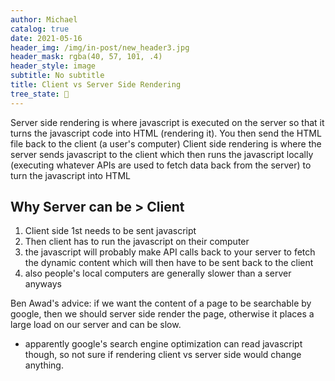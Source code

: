```yaml
---
author: Michael
catalog: true
date: 2021-05-16
header_img: /img/in-post/new_header3.jpg
header_mask: rgba(40, 57, 101, .4)
header_style: image
subtitle: No subtitle
title: Client vs Server Side Rendering
tree_state: 🌱
---
```


Server side rendering is where javascript is executed on the server so that it turns the javascript code into HTML (rendering it). You then send the HTML file back to the client (a user's computer)
Client side rendering is where the server sends javascript to the client which then runs the javascript locally (executing whatever APIs are used to fetch data back from the server) to turn the javascript into HTML

## Why Server can be > Client
1. Client side 1st needs to be sent javascript
2. Then client has to run the javascript on their computer
3. the javascript will probably make API calls back to your server to fetch the dynamic content which will then have to be sent back to the client
4. also people's local computers are generally slower than a server anyways



Ben Awad's advice: if we want the content of a page to be searchable by google, then we should server side render the page, otherwise it places a large load on our server and can be slow.
- apparently google's search engine optimization can read javascript though, so not sure if rendering client vs server side would change anything.